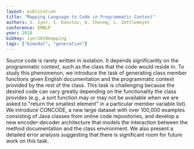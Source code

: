 ```yaml
---
layout: publication
title: "Mapping Language to Code in Programmatic Context"
authors: S. Iyer, I. Konstas, A. Cheung, L. Zettlemoyer
conference: EMNLP
year: 2018
bibkey: iyer2018mapping
tags: ["bimodal", "generation"]
---
```

Source code is rarely written in isolation. It depends significantly on the programmatic context, such as the class that the code would reside in. To study this phenomenon, we introduce the task of generating class member functions given English documentation and the programmatic context provided by the rest of the class. This task is challenging because the desired code can vary greatly depending on the functionality the class provides (e.g., a sort function may or may not be available when we are asked to "return the smallest element" in a particular member variable list). We introduce CONCODE, a new large dataset with over 100,000 examples consisting of Java classes from online code repositories, and develop a new encoder-decoder architecture that models the interaction between the method documentation and the class environment. We also present a detailed error analysis suggesting that there is significant room for future work on this task.
